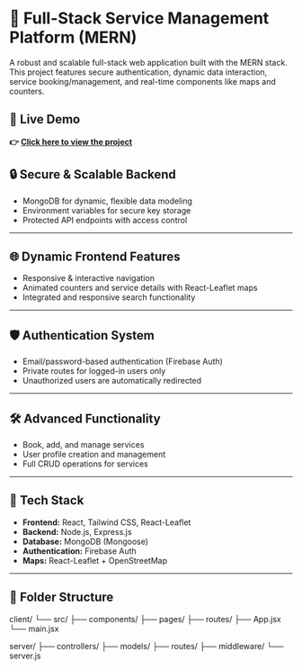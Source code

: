 # 🚀 Full-Stack Service Management Platform (MERN)

A robust and scalable full-stack web application built with the MERN stack. This project features secure authentication, dynamic data interaction, service booking/management, and real-time components like maps and counters.

## 🔗 Live Demo  
**👉 [Click here to view the project](https://655bb2950553e718f37aaa29--earnest-macaron-5b91b8.netlify.app/)**



## 🔒 Secure & Scalable Backend

- MongoDB for dynamic, flexible data modeling
- Environment variables for secure key storage
- Protected API endpoints with access control

---

## 🌐 Dynamic Frontend Features

- Responsive & interactive navigation
- Animated counters and service details with React-Leaflet maps
- Integrated and responsive search functionality

---

## 🛡️ Authentication System

- Email/password-based authentication (Firebase Auth)
- Private routes for logged-in users only
- Unauthorized users are automatically redirected

---

## 🛠️ Advanced Functionality

- Book, add, and manage services
- User profile creation and management
- Full CRUD operations for services

---

## 🧰 Tech Stack

- **Frontend:** React, Tailwind CSS, React-Leaflet
- **Backend:** Node.js, Express.js
- **Database:** MongoDB (Mongoose)
- **Authentication:** Firebase Auth
- **Maps:** React-Leaflet + OpenStreetMap

---

## 📂 Folder Structure

client/
└── src/
├── components/
├── pages/
├── routes/
├── App.jsx
└── main.jsx

server/
├── controllers/
├── models/
├── routes/
├── middleware/
└── server.js
